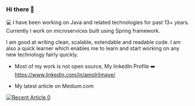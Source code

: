 ### Hi there 👋


💻 I have been working on Java and related technologies for past 13+ years.
Currently I work on microservices built using Spring framework.

I am good at writing clean, scalable, extendable and readable code.
I am also a quick learner which enables me to learn and start working on any new technology fairly quickly.

- Most of my work is not open source, My linkedIn Profile ➡️ https://www.linkedin.com/in/amolrlimaye/ 

- My latest article on Medium.com


<a target="_blank" href="https://github-readme-medium-recent-article.vercel.app/medium/@amol.limaye/0"><img src="https://github-readme-medium-recent-article.vercel.app/medium/@amol.limaye/0" alt="Recent Article 0"> 



<!--
**amollimaye/amollimaye** is a ✨ _special_ ✨ repository because its `README.md` (this file) appears on your GitHub profile.

